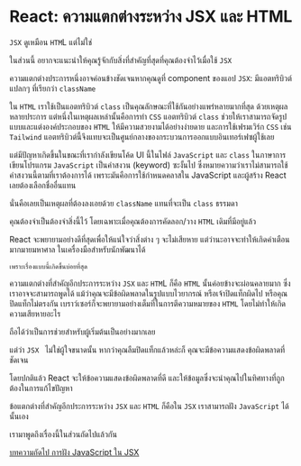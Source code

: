 # React: ความแตกต่างระหว่าง JSX และ HTML

`JSX` ดูเหมือน `HTM`L แต่ไม่ใช่

ในส่วนนี้ อยากจะแนะนำให้คุณรู้จักกับสิ่งที่สำคัญที่สุดที่คุณต้องจำไว้เมื่อใช้ `JSX`

ความแตกต่างประการหนึ่งอาจค่อนข้างชัดเจนหากคุณดูที่ component ของแอป `JSX`: มีแอตทริบิวต์แปลกๆ ที่เรียกว่า `className`

ใน `HTML` เราใช้เป็นแอตทริบิวต์ `class` เป็นคุณลักษณะที่ใช้กันอย่างแพร่หลายมากที่สุด ด้วยเหตุผลหลายประการ แต่หนึ่งในเหตุผลเหล่านั้นคือการทำ `CSS` แอตทริบิวต์ `class` ช่วยให้เราสามารถจัดรูปแบบและแต่งองค์ประกอบของ `HTML` ให้มีความสวยงามได้อย่างง่ายดาย และการใช้เฟรมเวิร์ก `CSS` เช่น `Tailwind` แอตทริบิวต์นี้จึงแทบจะเป็นศูนย์กลางของกระบวนการออกแบบอินเทอร์เฟซผู้ใช้เลย

แต่มีปัญหาเกิดขึ้นในขณะที่เรากำลังเขียนโค้ด UI นี้ในไฟล์ `JavaScript` และ `class` ในภาษาการเขียนโปรแกรม `JavaScript` เป็นคำสงวน (keyword) ซะงั้นไป ซึ่งหมายความว่าเราไม่สามารถใช้คำสงวนนี้ตามที่เราต้องการได้ เพราะมันคือการใช้กำหนดคลาสใน JavaScript และผู้สร้าง React เลยต้องเลือกชื่ออื่นแทน

นั่นคือเลยเป็นเหตุผลที่ต้องลงเอยด้วย `className` แทนที่จะเป็น `class` ธรรมดา

คุณต้องจำเป็นต้องจำสิ่งนี้ไว้ โดยเฉพาะเมื่อคุณต้องการคัดลอก/วาง `HTML` เดิมที่มีอยู่แล้ว

React จะพยายามอย่างดีที่สุดเพื่อให้แน่ใจว่าสิ่งต่าง ๆ จะไม่เสียหาย แต่ว่านะอาจจะทำให้เกิดคำเตือนมากมายมหาศาล ในเครื่องมือสำหรับนักพัฒนาได้

`เพราะเรื่องแบบนี้เกิดขึ้นบ่อยที่สุด`

ความแตกต่างที่สำคัญอีกประการระหว่าง `JSX` และ `HTM`L ก็คือ `HTML` นั้นค่อยข้างจะผ่อนคลายมาก ซึ่งเราอาจจะสามารถพูดได้ แม้ว่าคุณจะมีข้อผิดพลาดในรูปแบบไวยากรณ์ หรือเจ้าปิดแท็กผิดไป หรือคุณปิดแท็กไม่ตรงกัน เบราว์เซอร์ก็จะพยายามอย่างเต็มที่ในการตีความหมายของ `HTML` โดยไม่ทำให้เกิดความเสียหายอะไร

ถือได้ว่าเป็นการช่วยสำหรับผู้เริ่มต้นเป็นอย่างมากเลย

แต่ว่า `JSX ` ไม่ใช่ผู้ใจขนาดนั้น หากว่าคุณลืมปิดแท็กแล้วหล่ะก็ คุณจะมีข้อความแสดงข้อผิดพลาดที่ชัดเจน

โดยปกติแล้ว React จะให้ข้อความแสดงข้อผิดพลาดที่ดี และให้ข้อมูลซึ่งจะนำคุณไปในทิศทางที่ถูกต้องในการแก้ไขปัญหา

ข้อแตกต่างที่สำคัญอีกประการระหว่าง `JSX` และ `HTML` ก็คือใน `JSX` เราสามารถฝัง `JavaScript` ได้นั้นเอง

เรามาพูดถึงเรื่องนี้ในส่วนถัดไปแล้วกัน

[บทความถัดไป การฝัง JavaScript ใน JSX](https://ppythonbasic.github.io/ppython-basic-web/articles/article-content/react6)
